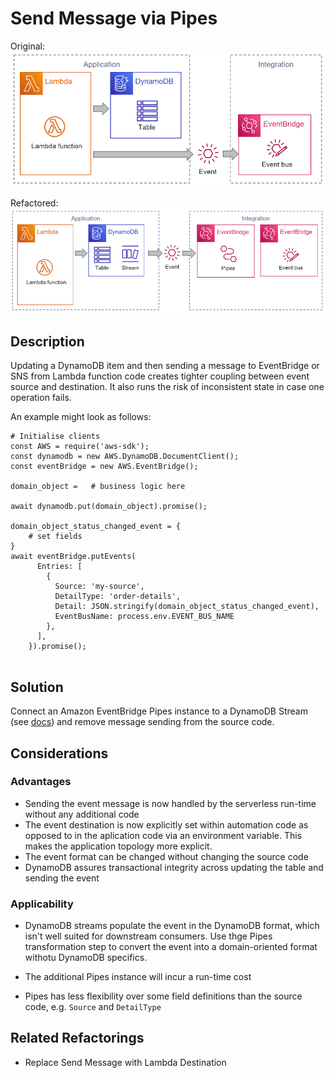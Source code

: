 # Send Message via Pipes

Original:
![](images/SendMessagePipesOriginal.png)

Refactored:
![](images/SendMessagePipesRefactored.png)

## Description

Updating a DynamoDB item and then sending a message to EventBridge or SNS from Lambda function code creates tighter coupling between event source and destination. It also runs the risk of inconsistent state in case one operation fails.

An example might look as follows:

```
# Initialise clients
const AWS = require('aws-sdk');
const dynamodb = new AWS.DynamoDB.DocumentClient();
const eventBridge = new AWS.EventBridge();

domain_object =   # business logic here

await dynamodb.put(domain_object).promise();

domain_object_status_changed_event = {
    # set fields
}
await eventBridge.putEvents(
      Entries: [
        {
          Source: 'my-source',
          DetailType: 'order-details',
          Detail: JSON.stringify(domain_object_status_changed_event),
          EventBusName: process.env.EVENT_BUS_NAME
        },
      ],
    }).promise();


```

## Solution

Connect an Amazon EventBridge Pipes instance to a DynamoDB Stream (see [docs](https://docs.aws.amazon.com/eventbridge/latest/userguide/eb-pipes-dynamodb.html)) and remove message sending from the source code.

## Considerations 

### Advantages
* Sending the event message is now handled by the serverless run-time without any additional code
* The event destination is now explicitly set within automation code as opposed to in the aplication code via an environment variable. This makes the application topology more explicit.
* The event format can be changed without changing the source code
* DynamoDB assures transactional integrity across updating the table and sending the event

### Applicability

* DynamoDB streams populate the event in the DynamoDB format, which isn't well suited for downstream consumers. Use thge Pipes transformation step to convert the event into a domain-oriented format withotu DynamoDB specifics.

* The additional Pipes instance will incur a run-time cost

* Pipes has less flexibility over some field definitions than the source code, e.g. `Source` and `DetailType`



## Related Refactorings
* Replace Send Message with Lambda Destination
